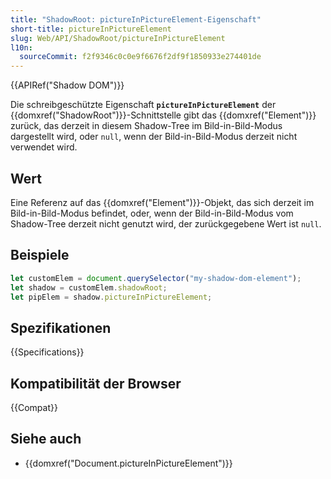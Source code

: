 ```yaml
---
title: "ShadowRoot: pictureInPictureElement-Eigenschaft"
short-title: pictureInPictureElement
slug: Web/API/ShadowRoot/pictureInPictureElement
l10n:
  sourceCommit: f2f9346c0c0e9f6676f2df9f1850933e274401de
---
```


{{APIRef("Shadow DOM")}}

Die schreibgeschützte Eigenschaft **`pictureInPictureElement`** der {{domxref("ShadowRoot")}}-Schnittstelle gibt das {{domxref("Element")}} zurück, das derzeit in diesem Shadow-Tree im Bild-in-Bild-Modus dargestellt wird, oder `null`, wenn der Bild-in-Bild-Modus derzeit nicht verwendet wird.

## Wert

Eine Referenz auf das {{domxref("Element")}}-Objekt, das sich derzeit im Bild-in-Bild-Modus befindet, oder, wenn der Bild-in-Bild-Modus vom Shadow-Tree derzeit nicht genutzt wird, der zurückgegebene Wert ist `null`.

## Beispiele

```js
let customElem = document.querySelector("my-shadow-dom-element");
let shadow = customElem.shadowRoot;
let pipElem = shadow.pictureInPictureElement;
```

## Spezifikationen

{{Specifications}}

## Kompatibilität der Browser

{{Compat}}

## Siehe auch

- {{domxref("Document.pictureInPictureElement")}}
